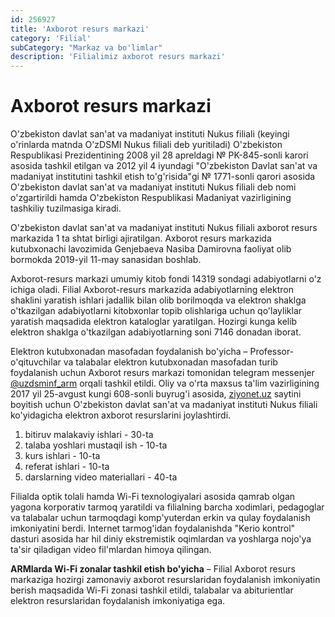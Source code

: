 ```yaml
---
id: 256927
title: 'Axborot resurs markazi'
category: 'Filial'
subCategory: "Markaz va bo'limlar"
description: 'Filialimiz axborot resurs markazi'
---
```


# Axborot resurs markazi

O'zbekiston davlat san'at va madaniyat instituti Nukus filiali (keyingi o'rinlarda matnda O'zDSMI Nukus filiali deb yuritiladi) O'zbekiston Respublikasi Prezidentining 2008 yil 28 apreldagi № PK-845-sonli karori asosida tashkil etilgan va 2012 yil 4 iyundagi "O'zbekiston Davlat san'at va madaniyat institutini tashkil etish to'g'risida"gi № 1771-sonli qarori asosida O'zbekiston davlat san'at va madaniyat instituti Nukus filiali deb nomi o'zgartirildi hamda O'zbekiston Respublikasi Madaniyat vazirligining tashkiliy tuzilmasiga kiradi.

O'zbekiston davlat san'at va madaniyat instituti Nukus filiali axborot resurs markazida 1 ta shtat birligi ajiratilgan. Axborot resurs markazida kutubxonachi lavozimida Genjebaeva Nasiba Damirovna faoliyat olib bormokda 2019-yil 11-may sanasidan boshlab.

Axborot-resurs markazi umumiy kitob fondi 14319 sondagi adabiyotlarni o'z ichiga oladi. Filial Axborot-resurs markazida adabiyotlarning elektron shaklini yaratish ishlari jadallik bilan olib borilmoqda va elektron shaklga o'tkazilgan adabiyotlarni kitobxonlar topib olishlariga uchun qo'layliklar yaratish maqsadida elektron kataloglar yaratilgan. Hozirgi kunga kelib elektron shaklga o'tkazilgan adabiyotlarning soni 7146 donadan iborat.

Elektron kutubxonadan masofadan foydalanish bo'yicha – Professor-o'qituvchilar va talabalar elektron kutubxonadan masofadan turib foydalanish uchun Axborot resurs markazi tomonidan telegram messenjer [@uzdsminf_arm](https://t.me/uzdsminf_arm) orqali tashkil etildi. Oliy va o'rta maxsus ta'lim vazirligining 2017 yil 25-avgust kungi 608-sonli buyrug'i asosida, [ziyonet.uz](http://ziyonet.uz) saytini boyitish uchun O'zbekiston davlat san'at va madaniyat instituti Nukus filiali ko'yidagicha elektron axborot resurslarini joylashtirdi.

1. bitiruv malakaviy ishlari - 30-ta
2. talaba yoshlari mustaqil ish - 10-ta
3. kurs ishlari - 10-ta
4. referat ishlari - 10-ta
5. darslarning video materiallari - 40-ta

Filialda optik tolali hamda Wi-Fi texnologiyalari asosida qamrab olgan yagona korporativ tarmoq yaratildi va filialning barcha xodimlari, pedagoglar va talabalar uchun tarmoqdagi komp'yuterdan erkin va qulay foydalanish imkoniyatini berdi. Internet tarmog'idan foydalanishda "Kerio kontrol" dasturi asosida har hil diniy ekstremistik oqimlardan va yoshlarga nojo'ya ta'sir qiladigan video fil'mlardan himoya qilingan.

**ARMlarda Wi-Fi zonalar tashkil etish bo'yicha** – Filial Axborot resurs markaziga hozirgi zamonaviy axborot resurslaridan foydalanish imkoniyatin berish maqsadida Wi-Fi zonasi tashkil etildi, talabalar va abiturientlar elektron resurslaridan foydalanish imkoniyatiga ega.
